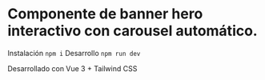 # Componente de banner hero interactivo con carousel automático.
 Instalación
`npm i`
 Desarrollo
`npm run dev`

Desarrollado con Vue 3 + Tailwind CSS